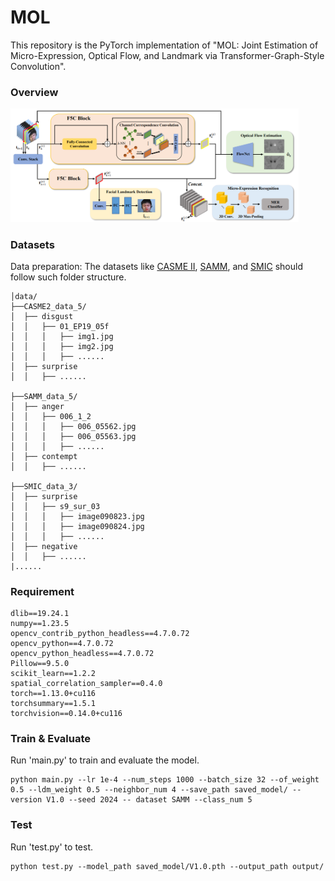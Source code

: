 # MOL
This repository is the PyTorch implementation of "MOL: Joint Estimation of Micro-Expression, Optical Flow, and Landmark via Transformer-Graph-Style Convolution".

### Overview
<img src="figures/overview.png" style="zoom:45%;" />

### Datasets
Data preparation: The datasets like [CASME II](http://casme.psych.ac.cn/casme/c2), [SAMM](https://helward.mmu.ac.uk/STAFF/M.Yap/dataset.php), and [SMIC](https://www.oulu.fi/en/university/faculties-and-units/faculty-information-technology-and-electrical-engineering/center-for-machine-vision-and-signal-analysis) should follow such folder structure.

```
│data/
├──CASME2_data_5/
│  ├── disgust
│  │   ├── 01_EP19_05f
│  │   │   ├── img1.jpg
│  │   │   ├── img2.jpg
│  │   │   ├── ......
│  ├── surprise
│  │   ├── ......

├──SAMM_data_5/
│  ├── anger
│  │   ├── 006_1_2
│  │   │   ├── 006_05562.jpg
│  │   │   ├── 006_05563.jpg
│  │   │   ├── ......
│  ├── contempt
│  │   ├── ......

├──SMIC_data_3/
│  ├── surprise
│  │   ├── s9_sur_03
│  │   │   ├── image090823.jpg
│  │   │   ├── image090824.jpg
│  │   │   ├── ......
│  ├── negative
│  │   ├── ......
|......
```
### Requirement
```
dlib==19.24.1
numpy==1.23.5
opencv_contrib_python_headless==4.7.0.72
opencv_python==4.7.0.72
opencv_python_headless==4.7.0.72
Pillow==9.5.0
scikit_learn==1.2.2
spatial_correlation_sampler==0.4.0
torch==1.13.0+cu116
torchsummary==1.5.1
torchvision==0.14.0+cu116
```

### Train & Evaluate
Run 'main.py' to train and evaluate the model.
```
python main.py --lr 1e-4 --num_steps 1000 --batch_size 32 --of_weight 0.5 --ldm_weight 0.5 --neighbor_num 4 --save_path saved_model/ --version V1.0 --seed 2024 -- dataset SAMM --class_num 5 
```

### Test
Run 'test.py' to test.
```
python test.py --model_path saved_model/V1.0.pth --output_path output/ 
```
